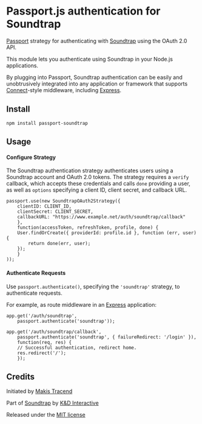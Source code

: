 # Passport.js authentication for Soundtrap

[Passport](http://passportjs.org/) strategy for authenticating with [Soundtrap](https://soundtrap.net/) using the OAuth 2.0 API.

This module lets you authenticate using Soundtrap in your Node.js applications.

By plugging into Passport, Soundtrap authentication can be easily and unobtrusively integrated into any application or framework that supports [Connect](http://www.senchalabs.org/connect/)-style middleware, including [Express](http://expressjs.com/).

## Install
```
npm install passport-soundtrap
```

## Usage

#### Configure Strategy

The Soundtrap authentication strategy authenticates users using a Soundtrap account and OAuth 2.0 tokens.  The strategy requires a `verify` callback, which accepts these credentials and calls `done` providing a user, as well as `options` specifying a client ID, client secret, and callback URL.
```
passport.use(new SoundtrapOAuth2Strategy({
	clientID: CLIENT_ID,
	clientSecret: CLIENT_SECRET,
	callbackURL: "https://www.example.net/auth/soundtrap/callback"
	},
	function(accessToken, refreshToken, profile, done) {
	User.findOrCreate({ providerId: profile.id }, function (err, user) {
		return done(err, user);
	});
	}
));
```

#### Authenticate Requests

Use `passport.authenticate()`, specifying the `'soundtrap'` strategy, to authenticate requests.

For example, as route middleware in an [Express](http://expressjs.com/) application:

```
app.get('/auth/soundtrap',
	passport.authenticate('soundtrap'));

app.get('/auth/soundtrap/callback',
	passport.authenticate('soundtrap', { failureRedirect: '/login' }),
	function(req, res) {
	// Successful authentication, redirect home.
	res.redirect('/');
	});
```

## Credits

Initiated by [Makis Tracend](http://github.com/tracend)

Part of [Soundtrap](http://soundtrap.net/) by [K&D Interactive](http://kdi.co/)

Released under the [MIT license](http://makesites.org/licenses/MIT)


